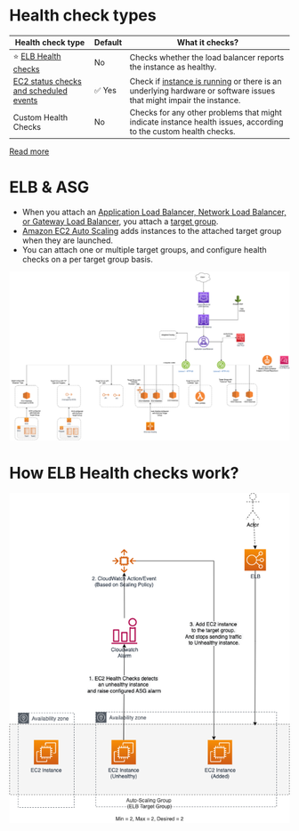 # Health check types

| Health check type                                                                                                         | Default                | What it checks?                                                                                                                    |
|---------------------------------------------------------------------------------------------------------------------------|------------------------|------------------------------------------------------------------------------------------------------------------------------------|
| :star: [ELB Health checks](../../1_NetworkingAndContentDelivery/2_ApplicationNetworking/ElasticLoadBalancer/Readme.md) | No                     | Checks whether the load balancer reports the instance as healthy.                                                                  |
| [EC2 status checks and scheduled events](../../3_ComputeServices/AmazonEC2/EC2StatusChecks.md)                                                           | :white_check_mark: Yes | Check if [instance is running](../../3_ComputeServices/AmazonEC2/Readme.md) or there is an underlying hardware or software issues that might impair the instance. |
| Custom Health Checks                                                                                                      | No                     | Checks for any other problems that might indicate instance health issues, according to the custom health checks.                   |

[Read more](https://docs.aws.amazon.com/autoscaling/ec2/userguide/ec2-auto-scaling-health-checks.html)

# ELB & ASG
- When you attach an [Application Load Balancer, Network Load Balancer, or Gateway Load Balancer](../../1_NetworkingAndContentDelivery/2_ApplicationNetworking/ElasticLoadBalancer/Readme.md), you attach a [target group](../../1_NetworkingAndContentDelivery/2_ApplicationNetworking/ElasticLoadBalancer/Readme.md). 
- [Amazon EC2 Auto Scaling]() adds instances to the attached target group when they are launched.
- You can attach one or multiple target groups, and configure health checks on a per target group basis.

![img.png](../../1_NetworkingAndContentDelivery/2_ApplicationNetworking/ElasticLoadBalancer/assets/AWS_Elastic_Load_Balancer.png)

# How ELB Health checks work?

![img.png](assets/Auto-Scaling-ELB.png)

